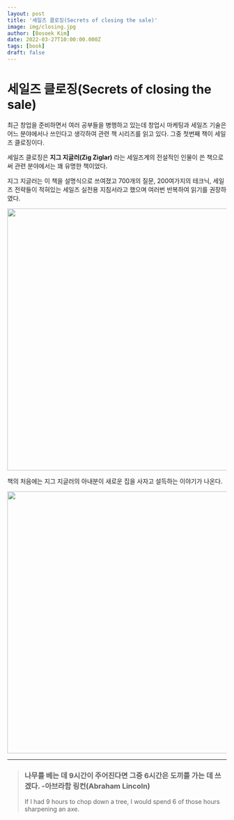 ```yaml
---
layout: post
title: '세일즈 클로징(Secrets of closing the sale)'
image: img/closing.jpg
author: [Bosoek Kim]
date: 2022-03-27T10:00:00.000Z
tags: [book]
draft: false
---
```


# 세일즈 클로징(Secrets of closing the sale)

최근 창업을 준비하면서 여러 공부들을 병행하고 있는데 창업시 마케팅과 세일즈 기술은 어느 분야에서나 쓰인다고 생각하여 관련 책 시리즈를 읽고 있다. 그중 첫번째 책이 세일즈 클로징이다.

세일즈 클로징은 __지그 지글러(Zig Ziglar)__ 라는 세일즈계의 전설적인 인물이 쓴 책으로써 관련 분야에서는 꽤 유명한 책이었다.

지그 지글러는 이 책을 설명식으로 쓰여졌고 700개의 질문, 200여가지의 테크닉, 세일즈 전략들이 적혀있는 세일즈 실전용 지침서라고 했으며 여러번 반복하여 읽기를 권장하였다. 

<img src="https://user-images.githubusercontent.com/68007145/160277232-bc453cd6-eea7-48f5-8c43-e46877531551.jpg" width="600">  

책의 처음에는 지그 지글러의 아내분이 새로운 집을 사자고 설득하는 이야기가 나온다.


<img src="https://user-images.githubusercontent.com/68007145/160277190-c7edf28a-4241-4c1b-93a8-46c5cd2df1a3.jpg" width="600">

---

> ### 나무를 베는 데 9시간이 주어진다면 그중 6시간은 도끼를 가는 데 쓰겠다. -아브라함 링컨(Abraham Lincoln)
> If I had 9 hours to chop down a tree, I would spend 6 of those hours sharpening an axe.

